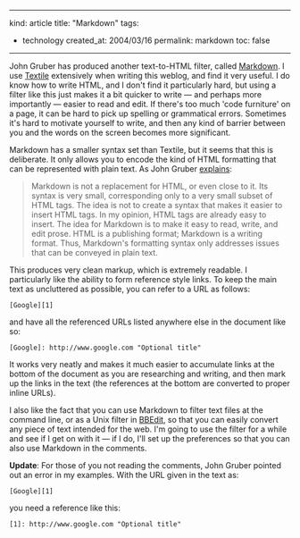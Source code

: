 -----
kind: article
title: "Markdown"
tags:
- technology
created_at: 2004/03/16
permalink: markdown
toc: false
-----

<p>John Gruber has produced another text-to-HTML filter, called <a href="http://daringfireball.net/projects/markdown/" title="Markdown">Markdown</a>. I use <a href="http://textism.com/tools/textile/" title="Textile">Textile</a> extensively when writing this weblog, and find it very useful. I do know how to write HTML, and I don't find it particularly hard, but using a filter like this just makes it a bit quicker to write &mdash; and perhaps more importantly &mdash; easier to read and edit. If there's too much 'code furniture' on a page, it can be hard to pick up spelling or grammatical errors. Sometimes it's hard to motivate yourself to write, and then any kind of barrier between you and the words on the screen becomes more significant.</p>

<p>Markdown has a smaller syntax set than Textile, but it seems that this is deliberate. It only allows you to encode the kind of HTML formatting that can be represented with plain text. As John Gruber <a href="http://daringfireball.net/projects/markdown/syntax#philosophy" title="Explaining the philosophy of Markdown">explains</a>:</p>

<blockquote>
 <p>Markdown is not a replacement for HTML, or even close to it. Its
 syntax is very small, corresponding only to a very small subset of
 HTML tags. The idea is not to create a syntax that makes it easier to
 insert HTML tags. In my opinion, HTML tags are already easy to
 insert. The idea for Markdown is to make it easy to read, write, and
 edit prose. HTML is a publishing format; Markdown is a writing
 format. Thus, Markdown's formatting syntax only addresses issues that
 can be conveyed in plain text.</p>
</blockquote>

<p>This produces very clean markup, which is extremely readable. I particularly like the ability to form reference style links. To keep the main text as uncluttered as possible, you can refer to a URL as follows:</p>

<pre><code>[Google][1]
</code></pre>

<p>and have all the referenced URLs listed anywhere else in the document like so:</p>

<pre><code>[Google]: http://www.google.com "Optional title"
</code></pre>

<p>It works very neatly and makes it much easier to accumulate links at the bottom of the document as you are researching and writing, and then mark up the links in the text (the references at the bottom are converted to proper inline URLs).</p>

<p>I also like the fact that you can use Markdown to filter text files at the command line, or as a Unix filter in <a href="http://www.barebones.com/products/bbedit/index.shtml" title="BBEdit product page">BBEdit</a>, so that you can easily convert any piece of text intended for the web. I'm going to use the filter for a while and see if I get on with it &mdash; if I do, I'll set up the preferences so that you can also use Markdown in the comments.</p>

<p><strong>Update</strong>: For those of you not reading the comments, John Gruber pointed out an error in my examples. With the URL given in the text as:</p>

<pre><code>[Google][1]
</code></pre>

<p>you need a reference like this:</p>

<pre><code>[1]: http://www.google.com "Optional title"
</code></pre>


